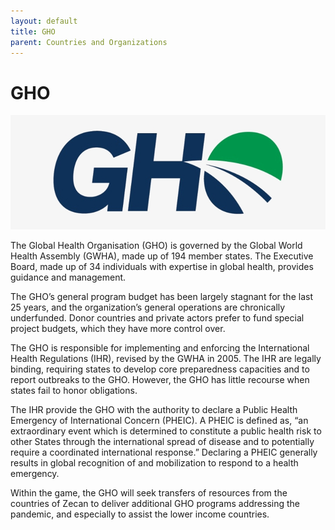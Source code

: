 ```yaml
---
layout: default
title: GHO
parent: Countries and Organizations
---
```


# GHO

![GHO Flag](https://github.com/CodyCodingCode/Covid-35/blob/gh-pages/assets/images/GHO_flag.png?raw=true)

The Global Health Organisation (GHO) is governed by the Global World Health Assembly (GWHA), made up of 194 member states. The Executive Board, made up of 34 individuals with expertise in global health, provides guidance and management.

The GHO’s general program budget has been largely stagnant for the last 25 years, and the organization’s general operations are chronically underfunded. Donor countries and private actors prefer to fund special project budgets, which they have more control over.

The GHO is responsible for implementing and enforcing the International Health Regulations (IHR), revised by the GWHA in 2005. The IHR are legally binding, requiring states to develop core preparedness capacities and to report outbreaks to the GHO. However, the GHO has little recourse when states fail to honor obligations.

The IHR provide the GHO with the authority to declare a Public Health Emergency of International Concern (PHEIC). A PHEIC is defined as, “an extraordinary event which is determined to constitute a public health risk to other States through the international spread of disease and to potentially require a coordinated international response.” Declaring a PHEIC generally results in global recognition of and mobilization to respond to a health emergency.

Within the game, the GHO will seek transfers of resources from the countries of Zecan to deliver additional GHO programs addressing the pandemic, and especially to assist the lower income countries. 
